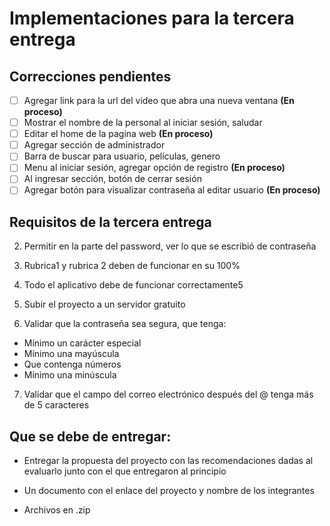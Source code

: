 # Implementaciones para la tercera entrega

## Correcciones pendientes

- [ ] Agregar link para la url del video que abra una nueva ventana **(En proceso)**
- [ ] Mostrar el nombre de la personal al iniciar sesión, saludar 
- [ ] Editar el home de la pagina web **(En proceso)**
- [ ] Agregar sección de administrador
- [ ] Barra de buscar para usuario, películas, genero
- [ ] Menu al iniciar sesión, agregar opción de registro **(En proceso)**
- [ ] Al ingresar sección, botón de cerrar sesión
- [ ] Agregar botón para visualizar contraseña al editar usuario **(En proceso)**

## Requisitos de la tercera entrega

2. Permitir en la parte del password, ver lo que se escribió de contraseña

3. Rubrica1 y rubrica 2 deben de funcionar en su 100%

4. Todo el aplicativo debe de funcionar correctamente5

5. Subir el proyecto a un servidor gratuito

6. Validar que la contraseña sea segura, que tenga:

  - Mínimo un carácter especial 
  - Mínimo una mayúscula
  - Que contenga números
  - Mínimo una minúscula

7. Validar que el campo del correo electrónico después del @ tenga más de 5 caracteres

## Que se debe de entregar:

- Entregar la propuesta del proyecto con las recomendaciones dadas al evaluarlo junto con el que entregaron al principio

- Un documento con el enlace del proyecto y nombre de los integrantes

- Archivos en .zip
